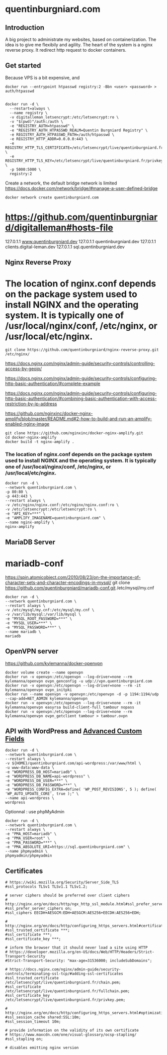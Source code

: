 # quentinburgniard.com

## Introduction
A big project to administrate my websites, based on containerization. The idea is to give me flexibily and agility. The heart of the system is a nginx reverse proxy. It redirect http request to docker containers.

## Get started
Because VPS is a bit expensive, and 

```
docker run --entrypoint htpasswd registry:2 -Bbn <user> <password> > auth/htpasswd


docker run -d \
  --restart=always \
  --name registry \
  -v digitalleman_letsencrypt:/etc/letsencrypt:ro \
  -v "$(pwd)"/auth:/auth \
  -e "REGISTRY_AUTH=htpasswd" \
  -e "REGISTRY_AUTH_HTPASSWD_REALM=Quentin Burgniard Registry" \
  -e REGISTRY_AUTH_HTPASSWD_PATH=/auth/htpasswd \
  -e REGISTRY_HTTP_ADDR=0.0.0.0:443 \
  -e REGISTRY_HTTP_TLS_CERTIFICATE=/etc/letsencrypt/live/quentinburgniard.fr/fullchain.pem \
  -e REGISTRY_HTTP_TLS_KEY=/etc/letsencrypt/live/quentinburgniard.fr/privkey.pem \
  -p 5000:5000 \
  registry:2
```
Create a network, the default bridge network is limited https://docs.docker.com/network/bridge/#manage-a-user-defined-bridge

```
docker network create quentinburgniard.com
```

# https://github.com/quentinburgniard/digitalleman#hosts-file
127.0.1.1 www.quentinburgniard.dev
127.0.1.1 quentinburgniard.dev
127.0.1.1 clients.digital-leman.dev
127.0.1.1 sql.quentinburgniard.dev

## Nginx Reverse Proxy

# The location of nginx.conf depends on the package system used to install NGINX and the operating system. It is typically one of /usr/local/nginx/conf, /etc/nginx, or /usr/local/etc/nginx.

```
git clone https://github.com/quentinburgniard/nginx-reverse-proxy.git /etc/nginx/
```

https://docs.nginx.com/nginx/admin-guide/security-controls/controlling-access-by-geoip/

https://docs.nginx.com/nginx/admin-guide/security-controls/configuring-http-basic-authentication/#complete-example

https://docs.nginx.com/nginx/admin-guide/security-controls/configuring-http-basic-authentication/#combining-basic-authentication-with-access-restriction-by-ip-address

https://github.com/nginxinc/docker-nginx-amplify/blob/master/README.md#2-how-to-build-and-run-an-amplify-enabled-nginx-image

```
git clone https://github.com/nginxinc/docker-nginx-amplify.git
cd docker-nginx-amplify
docker build -t nginx-amplify .
```

### The location of nginx.conf depends on the package system used to install NGINX and the operating system. It is typically one of /usr/local/nginx/conf, /etc/nginx, or /usr/local/etc/nginx.

```
docker run -d \
--network quentinburgniard.com \
-p 80:80 \
-p 443:443 \
--restart always \
-v /etc/nginx/nginx.conf:/etc/nginx/nginx.conf:ro \
-v /etc/letsencrypt:/etc/letsencrypt:ro \
-e "API_KEY=***" \
-e "AMPLIFY_IMAGENAME=quentinburgniard.com" \
--name nginx-amplify \
nginx-amplify
```

## MariaDB Server

# mariadb-conf
https://spin.atomicobject.com/2010/08/23/on-the-importance-of-character-sets-and-character-encodings-in-mysql/
git clone https://github.com/quentinburgniard/mariadb-conf.git /etc/mysql/my.cnf

```
docker run -d \
--network quentinburgniard.com \
--restart always \
-v /etc/mysql/my.cnf:/etc/mysql/my.cnf \
-v /var/lib/mysql:/var/lib/mysql \
-e "MYSQL_ROOT_PASSWORD=***" \
-e "MYSQL_USER=***" \
-e "MYSQL_PASSWORD=***" \
--name mariadb \
mariadb
```

## OpenVPN server
https://github.com/kylemanna/docker-openvpn

```
docker volume create --name openvpn
docker run -v openvpn:/etc/openvpn --log-driver=none --rm kylemanna/openvpn ovpn_genconfig -u udp://vpn.quentinburgniard.com
docker run -v openvpn:/etc/openvpn --log-driver=none --rm -it kylemanna/openvpn ovpn_initpki
docker run --name openvpn -v openvpn:/etc/openvpn -d -p 1194:1194/udp --cap-add=NET_ADMIN kylemanna/openvpn
docker run -v openvpn:/etc/openvpn --log-driver=none --rm -it kylemanna/openvpn easyrsa build-client-full tambour nopass
docker run -v openvpn:/etc/openvpn --log-driver=none --rm kylemanna/openvpn ovpn_getclient tambour > tambour.ovpn
```

## API with WordPress and [Advanced Custom Fields](https://www.advancedcustomfields.com/)
```
docker run -d \
--network quentinburgniard.com \
--restart always \
-v ${HOME}/quentinburgniard.com/api-wordpress:/var/www/html \
-u www-data:www-data \
-e "WORDPRESS_DB_HOST=mariadb" \
-e "WORDPRESS_DB_NAME=api-wordpress" \
-e "WORDPRESS_DB_USER=***" \
-e "WORDPRESS_DB_PASSWORD=***" \
-e "WORDPRESS_CONFIG_EXTRA=define( 'WP_POST_REVISIONS', 5 ); define( 'WP_AUTO_UPDATE_CORE', true );" \
--name api-wordpress \
wordpress
```


Optionnal : use phpMyAdmin
```
docker run -d \
--network quentinburgniard.com \
--restart always \
-e "PMA_HOST=mariadb" \
-e "PMA_USER=root" \
-e "PMA_PASSWORD=***" \
-e "PMA_ABSOLUTE_URI=https://sql.quentinburgniard.com" \
--name phpmyadmin \
phpmyadmin/phpmyadmin
```


## Certificates






    # https://wiki.mozilla.org/Security/Server_Side_TLS
    #ssl_protocols TLSv1 TLSv1.1 TLSv1.2;

    # server ciphers should be preferred over client ciphers
    # http://nginx.org/en/docs/http/ngx_http_ssl_module.html#ssl_prefer_server_ciphers
    #ssl_prefer_server_ciphers on;
    #ssl_ciphers EECDH+AESGCM:EDH+AESGCM:AES256+EECDH:AES256+EDH;

    # http://nginx.org/en/docs/http/configuring_https_servers.html#certificate_with_several_names
    #ssl_trusted_certificate ***;
    #ssl_certificate ***;
    #ssl_certificate_key ***;

    # inform the browser that it should never load a site using HTTP
    # https://developer.mozilla.org/en-US/docs/Web/HTTP/Headers/Strict-Transport-Security
    #Strict-Transport-Security: "max-age=31536000; includeSubDomains";

    # https://docs.nginx.com/nginx/admin-guide/security-controls/terminating-ssl-tcp/#adding-ssl-certificates
    #ssl_trusted_certificate /etc/letsencrypt/live/quentinburgniard.fr/chain.pem;
    #ssl_certificate /etc/letsencrypt/live/quentinburgniard.fr/fullchain.pem;
    #ssl_certificate_key /etc/letsencrypt/live/quentinburgniard.fr/privkey.pem;

    # http://nginx.org/en/docs/http/configuring_https_servers.html#optimization
    #ssl_session_cache shared:SSL:10m;
    #ssl_session_timeout 10m;

    # ​​provide information on the validity of its own certificate
    # https://www.maxcdn.com/one/visual-glossary/ocsp-stapling/
    #ssl_stapling on;

    # disables emitting nginx version